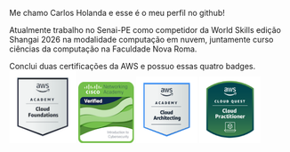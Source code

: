 <p allign="center">
Me chamo Carlos Holanda e esse é o meu perfil no github!

Atualmente trabalho no Senai-PE como competidor da World Skills edição Shangai 2026 na modalidade computação em nuvem, 
juntamente curso ciências da computação na Faculdade Nova Roma.


Conclui duas certificações da AWS e possuo essas quatro badges.
<br>
<img src="aws-academy-graduate-aws-academy-cloud-foundations.png" width="120" height="130" alt="aws certificate"> <img src="introduction-to-cybersecurity.png" width="100" height="110" alt="aws certificate"> <img src="certificadoarquiteto.png" width="110" height="120" alt="aws certificate"> <img src="cloudquestcertificado.png" width="110" height="120" alt="aws certificate">
</br>

</p>
